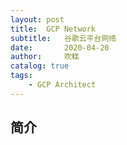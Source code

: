 ```yaml
---
layout: post
title:  GCP Network
subtitle:   谷歌云平台网络 
date:       2020-04-20	
author:     吹糕
catalog: true 	
tags:							
    - GCP Architect
---
```


## 简介

